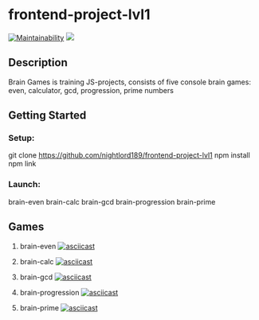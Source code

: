 # frontend-project-lvl1
[![Maintainability](https://api.codeclimate.com/v1/badges/a99a88d28ad37a79dbf6/maintainability)](https://codeclimate.com/github/codeclimate/codeclimate/maintainability)
![](https://github.com/nightlord189/frontend-project-lvl1/workflows/make%20lint/badge.svg)

## Description
Brain Games is training JS-projects, consists of five console brain games: even, calculator, gcd, progression, prime numbers


## Getting Started
### Setup:
git clone https://github.com/nightlord189/frontend-project-lvl1
npm install
npm link

### Launch:
brain-even
brain-calc
brain-gcd
brain-progression
brain-prime

## Games
1. brain-even
[![asciicast](https://asciinema.org/a/ft4KDldsCUKFTHo0PJxKcsY2m.svg)](https://asciinema.org/a/ft4KDldsCUKFTHo0PJxKcsY2m)

2. brain-calc
[![asciicast](https://asciinema.org/a/c4ZPLRcEynGlRpJTjcFgbp0bf.svg)](https://asciinema.org/a/c4ZPLRcEynGlRpJTjcFgbp0bf)

3. brain-gcd
[![asciicast](https://asciinema.org/a/Y07tth2d08HvtDl79KPzXM4FC.svg)](https://asciinema.org/a/Y07tth2d08HvtDl79KPzXM4FC)

4. brain-progression
[![asciicast](https://asciinema.org/a/pXAaD9DhKtlrP1JG1kZJKadxw.svg)](https://asciinema.org/a/pXAaD9DhKtlrP1JG1kZJKadxw)

5. brain-prime
[![asciicast](https://asciinema.org/a/U8xlzrHHcQiI8GbXvEZUhXZ0P.svg)](https://asciinema.org/a/U8xlzrHHcQiI8GbXvEZUhXZ0P)
